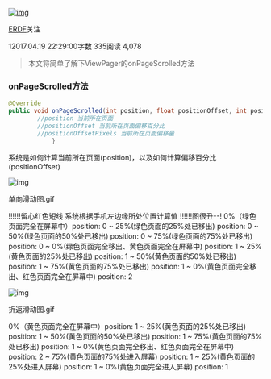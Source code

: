 [![img](https://upload.jianshu.io/users/upload_avatars/2007513/e330bda6-9c99-4849-804f-bd7cd10aec77.jpg?imageMogr2/auto-orient/strip|imageView2/1/w/96/h/96/format/webp)](https://www.jianshu.com/u/09a3f413b0da)

[ERDF](https://www.jianshu.com/u/09a3f413b0da)关注

12017.04.19 22:29:00字数 335阅读 4,078

> 本文将简单了解下ViewPager的onPageScrolled方法

### onPageScrolled方法



```java
@Override
public void onPageScrolled(int position, float positionOffset, int positionOffsetPixels) {
        //position 当前所在页面
        //positionOffset 当前所在页面偏移百分比
        //positionOffsetPixels 当前所在页面偏移量
            }
```

系统是如何计算当前所在页面(position)，以及如何计算偏移百分比(positionOffset)



![img](https://upload-images.jianshu.io/upload_images/2007513-258e54bcdfd2c33f.gif?imageMogr2/auto-orient/strip|imageView2/2/w/744/format/webp)

单向滑动图.gif

!!!!!!留心红色短线 系统根据手机左边缘所处位置计算值
!!!!!!图很丑--!
0%（绿色页面完全在屏幕中）position: 0
~
25%(绿色页面的25%处已移出) position: 0
~
50%(绿色页面的50%处已移出) position: 0
~
75%(绿色页面的75%处已移出) position: 0
~
0%(绿色页面完全移出、黄色页面完全在屏幕中) position: 1
~
25%(黄色页面的25%处已移出) position: 1
~
50%(黄色页面的50%处已移出) position: 1
~
75%(黄色页面的75%处已移出) position: 1
~
0%(黄色页面完全移出、红色页面完全在屏幕中) position: 2



![img](https://upload-images.jianshu.io/upload_images/2007513-45dbd6540c59ea01.gif?imageMogr2/auto-orient/strip|imageView2/2/w/744/format/webp)

折返滑动图.gif

0%（黄色页面完全在屏幕中）position: 1
~
25%(黄色页面的25%处已移出) position: 1
~
50%(黄色页面的50%处已移出) position: 1
~
75%(黄色页面的75%处已移出) position: 1
~
0%(黄色页面完全移出、红色页面完全在屏幕中) position: 2
~
75%(黄色页面的75%处进入屏幕) position: 1
~
25%(黄色页面的25%处进入屏幕) position: 1
~
0%(黄色页面完全进入屏幕) position: 1